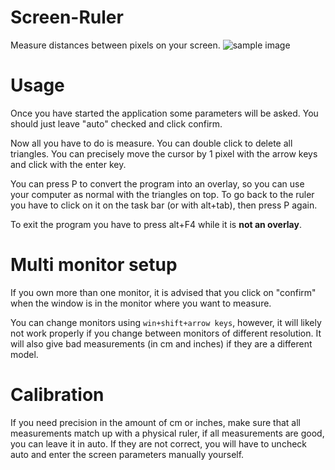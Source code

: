 # Screen-Ruler
Measure distances between pixels on your screen.
![sample image](https://github.com/calcoph/screen-ruler/blob/main/working_example.png)
# Usage
Once you have started the application some parameters will be asked. You should just leave "auto" checked and click confirm.

Now all you have to do is measure. You can double click to delete all triangles.
You can precisely move the cursor by 1 pixel with the arrow keys and click with the enter key.

You can press P to convert the program into an overlay, so you can use your computer as normal with the triangles on top.
To go back to the ruler you have to click on it on the task bar (or with alt+tab), then press P again.

To exit the program you have to press alt+F4 while it is __not an overlay__.

# Multi monitor setup
If you own more than one monitor, it is advised that you click on "confirm" when the window is in the monitor where you want to measure.

You can change monitors using `win+shift+arrow keys`, however, it will likely not work properly if you change between monitors of different resolution. It will also give bad measurements (in cm and inches) if they are a different model.

# Calibration
If you need precision in the amount of cm or inches, make sure that all measurements match up with a physical ruler, if all measurements are good, you can leave it in auto.
If they are not correct, you will have to uncheck auto and enter the screen parameters manually yourself.
